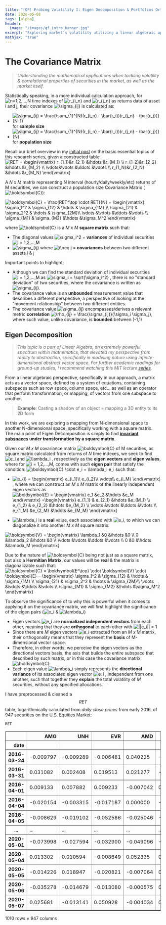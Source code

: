 ```yaml
---
title: "[QF] Probing Volatility I: Eigen Decomposition & Portfolios Orthogonality"
date: 2020-05-08
tags: [alpha]
header:
  image: "/images/qf_intro_banner.jpg"
excerpt: "Exploring market's volatility utilizing a linear algebraic approach of Eigen Decomposition on Hermitian Matrices, specifically regarded as Principal Component Analysis (PCA) in various other non-finance purposes."
mathjax: "true"
---
```


# The Covariance Matrix
>*Understanding the mathematical applications when tackling volatility & correlational properties of securities in the market, as well as the market itself.*


Statistically speaking, in a more individual calculation approach, for <img src="https://latex.codecogs.com/gif.latex?n=1,2,...,N" title="n=1,2,...,N" /> time indexes of <img src="https://latex.codecogs.com/gif.latex?r_{i_n}" title="r_{i_n}" /> and  <img src="https://latex.codecogs.com/gif.latex?r_{j_n}" title="r_{j_n}" /> as returns data of asset i and j, their covariance <img src="https://latex.codecogs.com/gif.latex?\sigma_{ij}" title="\sigma_{ij}" /> is calculated as:
- <img src="https://latex.codecogs.com/gif.latex?\sigma_{ij}&space;=&space;\frac{\sum_{1}^{N}(r_{i_n}&space;-&space;\bar{r_i})(r_{j_n}&space;-&space;\bar{r_j})}{N-1}" title="\sigma_{ij} = \frac{\sum_{1}^{N}(r_{i_n} - \bar{r_i})(r_{j_n} - \bar{r_j})}{N-1}" /> for **sample size**
- <img src="https://latex.codecogs.com/gif.latex?\sigma_{ij}&space;=&space;\frac{\sum_{1}^{N}(r_{i_n}&space;-&space;\bar{r_i})(r_{j_n}&space;-&space;\bar{r_j})}{N}" title="\sigma_{ij} = \frac{\sum_{1}^{N}(r_{i_n} - \bar{r_i})(r_{j_n} - \bar{r_j})}{N}" /> for **population size**
 
Recall our brief overview in my [initial post](https://jp-quant.github.io/alpha_intro/ "initial post") on the basic essential topics of this research series, given a constructed table:
<img src="https://latex.codecogs.com/gif.latex?RET&space;=&space;\begin{vmatrix}&space;r_{1_1}&r_{2_1}&space;&\hdots&space;&r_{M_1}&space;\\&space;r_{1_2}&r_{2_2}&space;&\hdots&space;&r_{M_2}&space;\\&space;\vdots&\vdots&space;&\ddots&space;&\vdots&space;\\&space;r_{1_N}&r_{2_N}&space;&\hdots&space;&r_{M_N}&space;\end{vmatrix}" title="RET = \begin{vmatrix} r_{1_1}&r_{2_1} &\hdots &r_{M_1} \\ r_{1_2}&r_{2_2} &\hdots &r_{M_2} \\ \vdots&\vdots &\ddots &\vdots \\ r_{1_N}&r_{2_N} &\hdots &r_{M_N} \end{vmatrix}" /> 

A *N x M* matrix representing N interval (hourly/daily/weekly/etc) returns of M securities, we can construct a  population size Covariance Matrix (<img src="https://latex.codecogs.com/gif.latex?\boldsymbol{C}" title="\boldsymbol{C}" />):

<img src="https://latex.codecogs.com/gif.latex?\boldsymbol{C}&space;=&space;\frac{RET^\top&space;\cdot&space;RET}{N}&space;=&space;\begin{vmatrix}&space;\sigma_1^2&space;&&space;\sigma_{12}&space;&&space;\hdots&space;&&space;\sigma_{1M}&space;\\&space;\sigma_{21}&space;&&space;\sigma_2^2&space;&&space;\hdots&space;&&space;\sigma_{2M}\\&space;\vdots&space;&\vdots&space;&\ddots&space;&\vdots&space;\\&space;\sigma_{M1}&space;&&space;\sigma_{M2}&space;&\hdots&space;&\sigma_M^2&space;\end{vmatrix}" title="\boldsymbol{C} = \frac{RET^\top \cdot RET}{N} = \begin{vmatrix} \sigma_1^2 & \sigma_{12} & \hdots & \sigma_{1M} \\ \sigma_{21} & \sigma_2^2 & \hdots & \sigma_{2M}\\ \vdots &\vdots &\ddots &\vdots \\ \sigma_{M1} & \sigma_{M2} &\hdots &\sigma_M^2 \end{vmatrix}" />

where <img src="https://latex.codecogs.com/gif.latex?\boldsymbol{C}" title="\boldsymbol{C}" /> is a *M x M*   **square matrix** such that:
- The diagonal values <img src="https://latex.codecogs.com/gif.latex?\sigma_i^2" title="\sigma_i^2" /> = **variances** of individual securities <img src="https://latex.codecogs.com/gif.latex?i&space;=&space;1,2,...,M" title="i = 1,2,...,M" />
- <img src="https://latex.codecogs.com/gif.latex?\sigma_{ij}" title="\sigma_{ij}" /> where <img src="https://latex.codecogs.com/gif.latex?i\neq&space;j" title="i\neq j" /> = **covariances** between two different assets i & j

Important points to highlight:
- Although we can find the standard deviation of individual securities <img src="https://latex.codecogs.com/gif.latex?i&space;=&space;1,2,...,M" title="i = 1,2,...,M" /> as <img src="https://latex.codecogs.com/gif.latex?\sigma_i&space;=&space;\sqrt{\sigma_i^2}" title="\sigma_i = \sqrt{\sigma_i^2}" /> , there is no "standard deviation" of two securities, where the covariance is written as <img src="https://latex.codecogs.com/gif.latex?\sigma_{ij}" title="\sigma_{ij}" />.
- The covariance value is an **unbounded** measurement value that describes a different perspective, a perspective of looking at the "movement relationship" between two different entities.
- The covariance value <img src="https://latex.codecogs.com/gif.latex?\sigma_{ij}" title="\sigma_{ij}" /> encompasses/derives a relevant metric **correlation** <img src="https://latex.codecogs.com/gif.latex?\rho_{ij}&space;=&space;\frac{\sigma_{ij}}{\sigma_i&space;\sigma_j}" title="\rho_{ij} = \frac{\sigma_{ij}}{\sigma_i \sigma_j}" />, where such value, unlike covariance, is **bounded** between (-1,1)


## Eigen Decomposition
>*This topic is a part of Linear Algebra, an extremely powerful spectrum within mathematics, that elevated my perspective from reality to abstraction, specifically in modeling nature using infinite-dimensional abstract vector space. For further academic readings for ground-up studies, I recommend watching this MIT lecture [series](https://ocw.mit.edu/courses/mathematics/18-06-linear-algebra-spring-2010/ "series").*

From a linear algebraic perspective, specifically in our approach, a matrix acts as a vector space, defined by a system of equations, containing subspaces such as row space, column space, etc... as well as an operator that perform transformation, or mapping, of vectors from one subspace to another.
> **Example**: Casting a shadow of an object = mapping a 3D entity to its 2D form

In this work, we are exploring a mapping from N-dimensional space to another N-dimensional space, specifically working with a square matrix. The main point of Eigen Decomposition is simply to find **[invariant subspaces](https://en.wikipedia.org/wiki/Invariant_subspace "invariant subspaces") under transformation by a square matrix**.

Given our *M x M* covariance matrix <img src="https://latex.codecogs.com/gif.latex?\boldsymbol{C}" title="\boldsymbol{C}" /> of M securities, as square matrix calculated from returns of *N* time indexes, we seek to find <img src="https://latex.codecogs.com/gif.latex?e_i" title="e_i" /> and <img src="https://latex.codecogs.com/gif.latex?\lambda_i" title="\lambda_i" /> , respectively as the **eigen vectors** and **eigen values**, where for <img src="https://latex.codecogs.com/gif.latex?i&space;=&space;1,2,...,M" title="i = 1,2,...,M" />, comes with such **eigen pair** that satisfy the condition:
<img src="https://latex.codecogs.com/gif.latex?\dpi{150}&space;\boldsymbol{C}&space;\cdot&space;e_i&space;=&space;\lambda_i&space;e_i" title="\boldsymbol{C} \cdot e_i = \lambda_i e_i" /> such that:
- <img src="https://latex.codecogs.com/gif.latex?e_{i}&space;=&space;\begin{vmatrix}&space;e_{i_1}\\&space;e_{i_2}\\&space;\vdots\\&space;e_{i_M}&space;\end{vmatrix}" title="e_{i} = \begin{vmatrix} e_{i_1}\\ e_{i_2}\\ \vdots\\ e_{i_M} \end{vmatrix}" /> , where we can construct an *M x M* matrix of the linearly independent eigen vectors as <img src="https://latex.codecogs.com/gif.latex?\boldsymbol{E}&space;=&space;\begin{vmatrix}&space;e_1&space;&e_2&space;&\hdots&space;&e_M&space;\end{vmatrix}&space;=\begin{vmatrix}&space;e_{1_1}&space;&&space;e_{2_1}&space;&\hdots&space;&e_{M_1}&space;\\&space;e_{1_2}&space;&&space;e_{2_2}&space;&\hdots&space;&e_{M_2}&space;\\&space;\vdots&space;&\vdots&space;&\ddots&space;&\vdots&space;\\&space;e_{1_M}&space;&e_{2_M}&space;&\hdots&space;&e_{M_M}&space;\end{vmatrix}" title="\boldsymbol{E} = \begin{vmatrix} e_1 &e_2 &\hdots &e_M \end{vmatrix} =\begin{vmatrix} e_{1_1} & e_{2_1} &\hdots &e_{M_1} \\ e_{1_2} & e_{2_2} &\hdots &e_{M_2} \\ \vdots &\vdots &\ddots &\vdots \\ e_{1_M} &e_{2_M} &\hdots &e_{M_M} \end{vmatrix}" />

- <img src="https://latex.codecogs.com/gif.latex?\lambda_i" title="\lambda_i" /> is a **real** value, each associated with <img src="https://latex.codecogs.com/gif.latex?e_i" title="e_i" />,  to which we can diagonalize it into another *M x M* square matrix:
<img src="https://latex.codecogs.com/gif.latex?\boldsymbol{V}&space;=&space;\begin{vmatrix}&space;\lambda_1&space;&0&space;&\hdots&space;&0&space;\\&space;0&space;&\lambda_2&space;&\hdots&space;&0&space;\\&space;\vdots&space;&\vdots&space;&\ddots&space;&\vdots&space;\\&space;0&space;&0&space;&\hdots&space;&\lambda_M&space;\end{vmatrix}" title="\boldsymbol{V} = \begin{vmatrix} \lambda_1 &0 &\hdots &0 \\ 0 &\lambda_2 &\hdots &0 \\ \vdots &\vdots &\ddots &\vdots \\ 0 &0 &\hdots &\lambda_M \end{vmatrix}" />



Due to the nature of <img src="https://latex.codecogs.com/gif.latex?\boldsymbol{C}" title="\boldsymbol{C}" /> being not just as a square matrix, but also a **Hermitian Matrix**, our values will be **real** & the matrix is diagonalizable such that:
<img src="https://latex.codecogs.com/gif.latex?\boldsymbol{C}&space;=&space;\boldsymbol{E^\top}&space;\cdot&space;\boldsymbol{V}&space;\cdot&space;\boldsymbol{E}&space;=&space;\begin{vmatrix}&space;\sigma_1^2&space;&&space;\sigma_{12}&space;&&space;\hdots&space;&&space;\sigma_{1M}&space;\\&space;\sigma_{21}&space;&&space;\sigma_2^2&space;&&space;\hdots&space;&&space;\sigma_{2M}\\&space;\vdots&space;&\vdots&space;&\ddots&space;&\vdots&space;\\&space;\sigma_{M1}&space;&&space;\sigma_{M2}&space;&\hdots&space;&\sigma_M^2&space;\end{vmatrix}" title="\boldsymbol{C} = \boldsymbol{E^\top} \cdot \boldsymbol{V} \cdot \boldsymbol{E} = \begin{vmatrix} \sigma_1^2 & \sigma_{12} & \hdots & \sigma_{1M} \\ \sigma_{21} & \sigma_2^2 & \hdots & \sigma_{2M}\\ \vdots &\vdots &\ddots &\vdots \\ \sigma_{M1} & \sigma_{M2} &\hdots &\sigma_M^2 \end{vmatrix}" />

To observe the significance of to why this is powerful when it comes to applying it on the covariance matrix, we will first highlight the significance of the eigen pairs (<img src="https://latex.codecogs.com/gif.latex?e_i" title="e_i" /> & <img src="https://latex.codecogs.com/gif.latex?\lambda_i" title="\lambda_i" />)
- Eigen vectors <img src="https://latex.codecogs.com/gif.latex?e_i" title="e_i" /> are **normalized independent vectors** from each other, meaning that they are **orthogonal** to each other with <img src="https://latex.codecogs.com/gif.latex?||e_i||&space;=&space;1" title="||e_i|| = 1" />
- Since there are *M* eigen vectors <img src="https://latex.codecogs.com/gif.latex?e_i" title="e_i" /> extracted from an *M x M* matrix, their orthogonality means that they represent the **basis** of M-dimensional vector space.
- Therefore, in other words, we perceive the eigen vectors as the directional vectors basis, the axis that builds the entire subspace that described by such matrix, or in this case the covariance matrix <img src="https://latex.codecogs.com/gif.latex?\boldsymbol{C}" title="\boldsymbol{C}" />
- Each eigen value <img src="https://latex.codecogs.com/gif.latex?\lambda_i" title="\lambda_i" /> simply represents the **directional variance** of its associated eigen vector <img src="https://latex.codecogs.com/gif.latex?e_i" title="e_i" /> , independent from one another, such that together they **explain** the total volatility of *M* securities, without any specified allocations.

I have preprocessed & cleaned a $$RET$$ table, logarithmically calculated from *daily close prices* from early 2016, of 947 securities on the U.S. Equities Market:
```python
RET
```
<div>
<style scoped>
    .dataframe tbody tr th:only-of-type {
        vertical-align: middle;
    }

    .dataframe tbody tr th {
        vertical-align: top;
    }

    .dataframe thead th {
        text-align: right;
    }
</style>
<table border="1" class="dataframe">
  <thead>
    <tr style="text-align: right;">
      <th></th>
      <th>AMG</th>
      <th>UNH</th>
      <th>EVR</th>
      <th>AMD</th>
      <th>NKE</th>
      <th>NRG</th>
      <th>EV</th>
      <th>VRSN</th>
      <th>SNPS</th>
      <th>PKI</th>
      <th>...</th>
      <th>Z</th>
      <th>PLNT</th>
      <th>PEN</th>
      <th>MSGS</th>
      <th>PSTG</th>
      <th>HPE</th>
      <th>MTCH</th>
      <th>SQ</th>
      <th>TEAM</th>
      <th>UA</th>
    </tr>
    <tr>
      <th>date</th>
      <th></th>
      <th></th>
      <th></th>
      <th></th>
      <th></th>
      <th></th>
      <th></th>
      <th></th>
      <th></th>
      <th></th>
      <th></th>
      <th></th>
      <th></th>
      <th></th>
      <th></th>
      <th></th>
      <th></th>
      <th></th>
      <th></th>
      <th></th>
      <th></th>
    </tr>
  </thead>
  <tbody>
    <tr>
      <th>2016-03-24</th>
      <td>-0.009797</td>
      <td>-0.009289</td>
      <td>-0.006481</td>
      <td>0.040225</td>
      <td>-0.012733</td>
      <td>0.011481</td>
      <td>-0.007713</td>
      <td>0.004042</td>
      <td>0.006287</td>
      <td>-0.004739</td>
      <td>...</td>
      <td>0.007574</td>
      <td>0.011606</td>
      <td>0.017735</td>
      <td>-0.005698</td>
      <td>0.000000</td>
      <td>0.006280</td>
      <td>0.028508</td>
      <td>0.022773</td>
      <td>-0.033440</td>
      <td>-0.015406</td>
    </tr>
    <tr>
      <th>2016-03-31</th>
      <td>0.031082</td>
      <td>0.002408</td>
      <td>0.019513</td>
      <td>0.021277</td>
      <td>-0.002924</td>
      <td>-0.009943</td>
      <td>0.037385</td>
      <td>-0.007987</td>
      <td>0.011837</td>
      <td>0.021251</td>
      <td>...</td>
      <td>0.051892</td>
      <td>0.040206</td>
      <td>0.023313</td>
      <td>0.032750</td>
      <td>0.047878</td>
      <td>0.009065</td>
      <td>0.002716</td>
      <td>0.170869</td>
      <td>0.054332</td>
      <td>0.020730</td>
    </tr>
    <tr>
      <th>2016-04-01</th>
      <td>0.009133</td>
      <td>0.007882</td>
      <td>0.009233</td>
      <td>-0.007042</td>
      <td>0.001950</td>
      <td>-0.018620</td>
      <td>0.010092</td>
      <td>0.012347</td>
      <td>0.017192</td>
      <td>0.017636</td>
      <td>...</td>
      <td>-0.011870</td>
      <td>-0.042774</td>
      <td>0.015745</td>
      <td>-0.011852</td>
      <td>0.054721</td>
      <td>0.037093</td>
      <td>0.045944</td>
      <td>-0.071895</td>
      <td>-0.059805</td>
      <td>-0.015323</td>
    </tr>
    <tr>
      <th>2016-04-04</th>
      <td>-0.020154</td>
      <td>-0.003315</td>
      <td>-0.017187</td>
      <td>0.000000</td>
      <td>-0.026655</td>
      <td>0.003127</td>
      <td>-0.007708</td>
      <td>-0.001005</td>
      <td>-0.007128</td>
      <td>-0.003582</td>
      <td>...</td>
      <td>-0.059745</td>
      <td>0.009594</td>
      <td>0.003205</td>
      <td>-0.015880</td>
      <td>-0.004853</td>
      <td>-0.019759</td>
      <td>-0.020062</td>
      <td>0.004211</td>
      <td>0.017159</td>
      <td>-0.008368</td>
    </tr>
    <tr>
      <th>2016-04-05</th>
      <td>-0.008629</td>
      <td>-0.019102</td>
      <td>-0.052586</td>
      <td>-0.025046</td>
      <td>-0.005015</td>
      <td>-0.047971</td>
      <td>-0.009569</td>
      <td>-0.009425</td>
      <td>-0.010478</td>
      <td>-0.032006</td>
      <td>...</td>
      <td>-0.046800</td>
      <td>-0.004466</td>
      <td>-0.021998</td>
      <td>0.008860</td>
      <td>0.019271</td>
      <td>-0.024125</td>
      <td>-0.016882</td>
      <td>-0.001402</td>
      <td>-0.026063</td>
      <td>0.008368</td>
    </tr>
    <tr>
      <th>...</th>
      <td>...</td>
      <td>...</td>
      <td>...</td>
      <td>...</td>
      <td>...</td>
      <td>...</td>
      <td>...</td>
      <td>...</td>
      <td>...</td>
      <td>...</td>
      <td>...</td>
      <td>...</td>
      <td>...</td>
      <td>...</td>
      <td>...</td>
      <td>...</td>
      <td>...</td>
      <td>...</td>
      <td>...</td>
      <td>...</td>
      <td>...</td>
    </tr>
    <tr>
      <th>2020-05-01</th>
      <td>-0.073998</td>
      <td>-0.027594</td>
      <td>-0.032900</td>
      <td>-0.049096</td>
      <td>-0.018991</td>
      <td>-0.016843</td>
      <td>-0.070259</td>
      <td>-0.021568</td>
      <td>-0.048777</td>
      <td>-0.016034</td>
      <td>...</td>
      <td>-0.034718</td>
      <td>-0.045960</td>
      <td>-0.038517</td>
      <td>-0.022251</td>
      <td>-0.074215</td>
      <td>-0.059383</td>
      <td>-0.030609</td>
      <td>-0.033404</td>
      <td>-0.005805</td>
      <td>-0.056587</td>
    </tr>
    <tr>
      <th>2020-05-04</th>
      <td>0.013302</td>
      <td>0.010594</td>
      <td>-0.008649</td>
      <td>0.052335</td>
      <td>0.002452</td>
      <td>-0.000607</td>
      <td>0.018535</td>
      <td>0.018461</td>
      <td>0.009577</td>
      <td>-0.023739</td>
      <td>...</td>
      <td>0.003057</td>
      <td>-0.003129</td>
      <td>0.003686</td>
      <td>-0.005566</td>
      <td>-0.038114</td>
      <td>-0.010605</td>
      <td>0.033464</td>
      <td>0.010893</td>
      <td>0.053771</td>
      <td>-0.005724</td>
    </tr>
    <tr>
      <th>2020-05-05</th>
      <td>-0.014226</td>
      <td>0.018947</td>
      <td>-0.020821</td>
      <td>-0.007064</td>
      <td>0.016768</td>
      <td>-0.001823</td>
      <td>0.012547</td>
      <td>0.008155</td>
      <td>0.020700</td>
      <td>0.038447</td>
      <td>...</td>
      <td>0.023438</td>
      <td>-0.006287</td>
      <td>0.029800</td>
      <td>0.008427</td>
      <td>0.023042</td>
      <td>0.003193</td>
      <td>0.037135</td>
      <td>0.046027</td>
      <td>0.038777</td>
      <td>-0.029123</td>
    </tr>
    <tr>
      <th>2020-05-06</th>
      <td>-0.035278</td>
      <td>-0.014679</td>
      <td>-0.013080</td>
      <td>-0.000575</td>
      <td>0.014120</td>
      <td>-0.003350</td>
      <td>-0.005399</td>
      <td>0.008842</td>
      <td>0.016653</td>
      <td>0.031036</td>
      <td>...</td>
      <td>-0.003907</td>
      <td>0.056535</td>
      <td>0.000963</td>
      <td>-0.002622</td>
      <td>0.042370</td>
      <td>-0.006397</td>
      <td>0.086647</td>
      <td>0.020922</td>
      <td>0.019504</td>
      <td>-0.027563</td>
    </tr>
    <tr>
      <th>2020-05-07</th>
      <td>0.025681</td>
      <td>-0.013141</td>
      <td>0.050928</td>
      <td>-0.004034</td>
      <td>0.001356</td>
      <td>-0.020340</td>
      <td>0.024762</td>
      <td>-0.003017</td>
      <td>0.013364</td>
      <td>-0.005376</td>
      <td>...</td>
      <td>0.111650</td>
      <td>0.012177</td>
      <td>0.043112</td>
      <td>0.005949</td>
      <td>0.085737</td>
      <td>0.024301</td>
      <td>-0.055550</td>
      <td>0.091431</td>
      <td>0.038905</td>
      <td>0.045138</td>
    </tr>
  </tbody>
</table>
<p>1010 rows × 947 columns</p>
</div>



